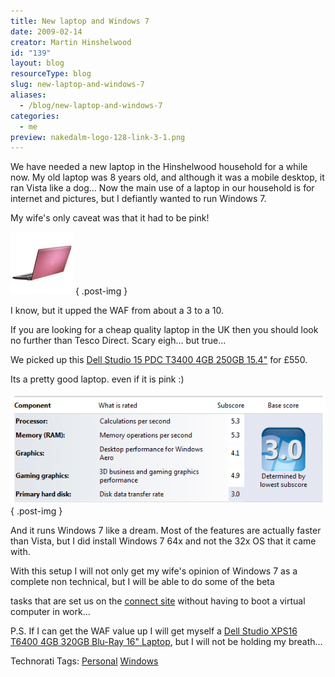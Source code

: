 ```yaml
---
title: New laptop and Windows 7
date: 2009-02-14
creator: Martin Hinshelwood
id: "139"
layout: blog
resourceType: blog
slug: new-laptop-and-windows-7
aliases:
  - /blog/new-laptop-and-windows-7
categories:
  - me
preview: nakedalm-logo-128-link-3-1.png
---
```


We have needed a new laptop in the Hinshelwood household for a while now. My old laptop was 8 years old, and although it was a mobile desktop, it ran Vista like a dog… Now the main use of a laptop in our household is for internet and pictures, but I defiantly wanted to run Windows 7.

My wife's only caveat was that it had to be pink!

[![JadieLap](images/NewlaptopandWindows7_69D8-JadieLap_thumb-2-3.jpg)](http://blog.hinshelwood.com/files/2011/05/GWB-WindowsLiveWriter-NewlaptopandWindows7_69D8-JadieLap_2.jpg)
{ .post-img }

I know, but it upped the WAF from about a 3 to a 10.

If you are looking for a cheap quality laptop in the UK then you should look no further than Tesco Direct. Scary eigh… but true…

We picked up this [Dell Studio 15 PDC T3400 4GB 250GB 15.4"](http://direct.tesco.com/q/R.205-2678.aspx) for £550.

Its a pretty good laptop. even if it is pink :)

[![image](images/NewlaptopandWindows7_69D8-image_thumb-1-2.png)](http://blog.hinshelwood.com/files/2011/05/GWB-WindowsLiveWriter-NewlaptopandWindows7_69D8-image_2.png)
{ .post-img }

And it runs Windows 7 like a dream. Most of the features are actually faster than Vista, but I did install Windows 7 64x and not the 32x OS that it came with.

With this setup I will not only get my wife's opinion of Windows 7 as a complete non technical, but I will be able to do some of the beta

tasks that are set us on the [connect site](http://connect.microsoft.com/) without having to boot a virtual computer in work…

P.S. If I can get the WAF value up I will get myself a [Dell Studio XPS16 T6400 4GB 320GB Blu-Ray 16" Laptop](http://direct.tesco.com/q/R.205-4343.aspx), but I will not be holding my breath…

Technorati Tags: [Personal](http://technorati.com/tags/Personal) [Windows](http://technorati.com/tags/Windows)
